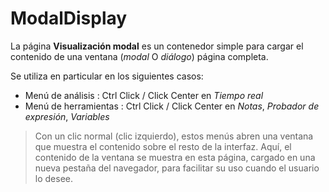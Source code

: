 # ModalDisplay

La página **Visualización modal** es un contenedor simple para cargar el contenido de una ventana (*modal* O *diálogo*) página completa.

Se utiliza en particular en los siguientes casos:
- Menú de análisis : Ctrl Click / Click Center en *Tiempo real*
- Menú de herramientas : Ctrl Click / Click Center en *Notas*, *Probador de expresión*, *Variables*

> Con un clic normal (clic izquierdo), estos menús abren una ventana que muestra el contenido sobre el resto de la interfaz. Aquí, el contenido de la ventana se muestra en esta página, cargado en una nueva pestaña del navegador, para facilitar su uso cuando el usuario lo desee.
